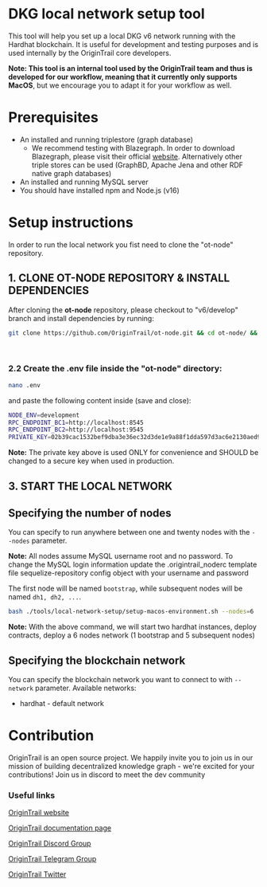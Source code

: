 # DKG local network setup tool

This tool will help you set up a local DKG v6 network running with the Hardhat blockchain. It is useful for development and testing purposes and is used internally by the OriginTrail core developers.
<br/>

**Note: This tool is an internal tool used by the OriginTrail team and thus is developed for our workflow, meaning that it currently only supports MacOS**, but we encourage you to adapt it for your workflow as well.

# Prerequisites

-   An installed and running triplestore (graph database)
    -   We recommend testing with Blazegraph. In order to download Blazegraph, please visit their official [website](https://blazegraph.com/). Alternatively other triple stores can be used (GraphBD, Apache Jena and other RDF native graph databases)
-   An installed and running MySQL server
-   You should have installed npm and Node.js (v16)

# Setup instructions

In order to run the local network you fist need to clone the "ot-node" repository.
<br/>

## 1. CLONE OT-NODE REPOSITORY & INSTALL DEPENDENCIES

After cloning the **ot-node** repository, please checkout to "v6/develop" branch and install dependencies by running:

```bash
git clone https://github.com/OriginTrail/ot-node.git && cd ot-node/ && npm install && cd ..
```

<br/>

### 2.2 Create the .env file inside the "ot-node" directory:

```bash
nano .env
```

and paste the following content inside (save and close):

```bash
NODE_ENV=development
RPC_ENDPOINT_BC1=http://localhost:8545
RPC_ENDPOINT_BC2=http://localhost:9545
PRIVATE_KEY=02b39cac1532bef9dba3e36ec32d3de1e9a88f1dda597d3ac6e2130aed9adc4e
```

**Note:** The private key above is used ONLY for convenience and SHOULD be changed to a secure key when used in production.
<br/>

## 3. START THE LOCAL NETWORK

## Specifying the number of nodes

You can specify to run anywhere between one and twenty nodes with the `--nodes` parameter.

**Note:** All nodes assume MySQL username root and no password. To change the MySQL login information update the .origintrail_noderc template file sequelize-repository config object with your username and password<br/>

The first node will be named `bootstrap`, while subsequent nodes will be named `dh1, dh2, ...`. <br/>

```bash
bash ./tools/local-network-setup/setup-macos-environment.sh --nodes=6
```

**Note:** With the above command, we will start two hardhat instances, deploy contracts, deploy a 6 nodes network (1 bootstrap and 5 subsequent nodes)<br/>

## Specifying the blockchain network

You can specify the blockchain network you want to connect to with `--network` parameter.
Available networks:

-   hardhat - default network

# Contribution

OriginTrail is an open source project. We happily invite you to join us in our mission of building decentralized knowledge graph - we're excited for your contributions! Join us in discord to meet the dev community

### Useful links

[OriginTrail website](https://origintrail.io)

[OriginTrail documentation page](http://docs.origintrail.io)

[OriginTrail Discord Group](https://discordapp.com/invite/FCgYk2S)

[OriginTrail Telegram Group](https://t.me/origintrail)

[OriginTrail Twitter](https://twitter.com/origin_trail)
